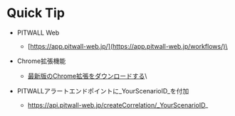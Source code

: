 # Quick Tip

<!--
# 📖 Quick Tip
-->

* PITWALL Web
  * [https://app.pitwall-web.jp/](https://app.pitwall-web.jp/workflows/)\

* Chrome拡張機能
  * [最新版のChrome拡張をダウンロードする](https://drive.google.com/drive/folders/1KQhEO\_SMMr\_kfwVEthifNThVUM6TRTbh?usp=drive\_link)\

* PITWALLアラートエンドポイントに_YourScenarioID_を付加
  * https://api.pitwall-web.jp/createCorrelation/_YourScenarioID_

